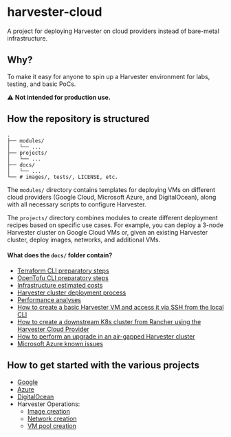 # harvester-cloud
A project for deploying Harvester on cloud providers instead of bare-metal infrastructure.

## Why?
To make it easy for anyone to spin up a Harvester environment for labs, testing, and basic PoCs.

:warning: **Not intended for production use.**

## How the repository is structured

```console
.
├── modules/
│   └── ...
├── projects/
│   └── ...
├── docs/
│   └── ...
└── # images/, tests/, LICENSE, etc.
```

The `modules/` directory contains templates for deploying VMs on different cloud providers (Google Cloud, Microsoft Azure, and DigitalOcean), along with all necessary scripts to configure Harvester.

The `projects/` directory combines modules to create different deployment recipes based on specific use cases. For example, you can deploy a 3-node Harvester cluster on Google Cloud VMs or, given an existing Harvester cluster, deploy images, networks, and additional VMs.

#### What does the `docs/` folder contain?

- [Terraform CLI preparatory steps](https://github.com/rancher/harvester-cloud/blob/main/docs/TERRAFORM.md)
- [OpenTofu CLI preparatory steps](https://github.com/rancher/harvester-cloud/blob/main/docs/OPENTOFU.md)
- [Infrastructure estimated costs](https://github.com/rancher/harvester-cloud/blob/main/docs/INFRASTRUCTURE_ESTIMATED_COSTS.md)
- [Harvester cluster deployment process](https://github.com/rancher/harvester-cloud/blob/main/docs/HARVESTER_DEPLOYMENT_PROCESS.md)
- [Performance analyses](https://github.com/rancher/harvester-cloud/blob/main/docs/PERFORMANCE.md)
- [How to create a basic Harvester VM and access it via SSH from the local CLI](https://github.com/rancher/harvester-cloud/blob/main/docs/VM_SETUP_AND_SSH_LOGIN.md)
- [How to create a downstream K8s cluster from Rancher using the Harvester Cloud Provider](https://github.com/rancher/harvester-cloud/blob/main/docs/CREATE_DOWNSTREAM_CLUSTER.md)
- [How to perform an upgrade in an air-gapped Harvester cluster](https://github.com/rancher/harvester-cloud/blob/main/docs/AIR_GAPPED_UPGRADE_PROCESS.md)
- [Microsoft Azure known issues](https://github.com/rancher/harvester-cloud/blob/main/docs/AZURE_KNOWN_ISSUES.md)

## How to get started with the various projects

- [Google](https://github.com/rancher/harvester-cloud/blob/main/projects/google-cloud/README.md)
- [Azure](https://github.com/rancher/harvester-cloud/blob/main/projects/azure/README.md)
- [DigitalOcean](https://github.com/rancher/harvester-cloud/blob/main/projects/digitalocean/README.md)
- Harvester Operations:
  - [Image creation](https://github.com/rancher/harvester-cloud/blob/main/projects/harvester-ops/image-creation/README.md)
  - [Network creation](https://github.com/rancher/harvester-cloud/blob/main/projects/harvester-ops/network-creation/README.md)
  - [VM pool creation](https://github.com/rancher/harvester-cloud/blob/main/projects/harvester-ops/vm-pool-creation/README.md)
